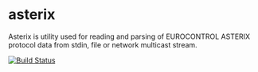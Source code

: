 asterix
=======

Asterix is utility used for reading and parsing of EUROCONTROL ASTERIX protocol data from stdin, file or network multicast stream.

[![Build Status](https://travis-ci.org/CroatiaControlLtd/asterix.svg?branch=master)](https://travis-ci.org/CroatiaControlLtd/asterix)